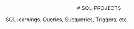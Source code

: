 <div align="center">
# SQL-PROJECTS
</div>

<div align="center">
<img src="">
</div>

 SQL learnings. Queries, Subqueries, Triggers, etc.
